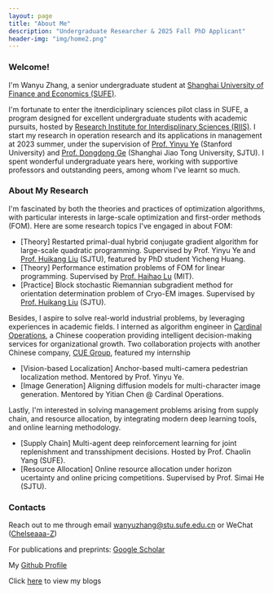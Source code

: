 ```yaml
---
layout: page
title: "About Me"
description: "Undergraduate Researcher & 2025 Fall PhD Applicant"
header-img: "img/home2.png"
---
```


### Welcome!

I'm Wanyu Zhang, a senior undergraduate student at [Shanghai University of Finance and Economics (SUFE)](https://english.sufe.edu.cn/).

I'm fortunate to enter the itnerdiciplinary sciences pilot class in SUFE, a program designed for excellent undergraduate students with academic pursuits, hosted by [Research Institute for Interdisplinary Sciences (RIIS)]( https://riis.sufe.edu.cn/). I start my research in operation research and its applications in management at 2023 summer, under the supervision of [Prof. Yinyu Ye](https://web.stanford.edu/~yyye/) (Stanford University) and [Prof. Dongdong Ge](https://scholar.google.com/citations?user=Kwvdy78AAAAJ&hl=en) (Shanghai Jiao Tong University, SJTU).  I spent wonderful undergraduate years here, working with supportive professors and outstanding peers, among whom I've learnt so much.

### About My Research

I'm fascinated by both the theories and practices of optimization algorithms, with particular interests in large-scale optimization and first-order methods (FOM). Here are some research topics I've engaged in about FOM:

- [Theory] Restarted primal-dual hybrid conjugate gradient algorithm for large-scale quadratic programming. Supervised by Prof. Yinyu Ye and [Prof. Huikang Liu](https://huikang2019.github.io/) (SJTU), featured by PhD student Yicheng Huang.
- [Theory] Performance estimation problems of FOM for linear programming. Supervised by [Prof. Haihao Lu](https://mitsloan.mit.edu/faculty/directory/haihao-lu) (MIT).
- [Practice] Block stochastic Riemannian subgradient method for orientation determination problem of Cryo-EM images. Supervised by [Prof. Huikang Liu](https://huikang2019.github.io/) (SJTU).

Besides, I aspire to solve real-world industrial problems, by leveraging experiences in academic fields. I interned as algorithm engineer in [Cardinal Operations](https://www.shanshu.ai/), a Chinese cooperation providing intelligent decision-making services for organizational growth. Two collaboration projects with another Chinese company, [CUE Group](https://cue.group/cn/digital-marketing.html), featured my internship

- [Vision-based Localization] Anchor-based multi-camera pedestrian localization method. Mentored by Prof. Yinyu Ye.
- [Image Generation] Aligning diffusion models for multi-character image generation. Mentored by Yitian Chen @ Cardinal Operations.

Lastly, I'm interested in solving management problems arising from supply chain, and resource allocation, by integrating modern deep learning tools, and online learning methodology.

-  [Supply Chain] Multi-agent deep reinforcement learning for joint replenishment and transshipment decisions. Hosted by Prof. Chaolin Yang (SUFE).
- [Resource Allocation] Online resource allocation under horizon ucertainty and online pricing competitions. Supervised by Prof. Simai He (SJTU).

### Contacts

Reach out to me through email wanyuzhang@stu.sufe.edu.cn or WeChat (<u>Chelseaaa-Z</u>)

For publications and preprints: [Google Scholar](https://scholar.google.com.hk/citations?user=Xt9MRH8AAAAJ&hl=zh-CN)

My [Github Profile](https://github.com/zwyhahaha)

Click [here](https://zwyhahaha.github.io/) to view my blogs
